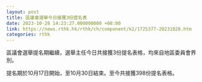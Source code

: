 ```yaml
---
layout: post
title: 區議會選舉今日接獲3份提名表
date: 2023-10-28 14:23:27.000000000 +08:00
link: https://news.rthk.hk/rthk/ch/component/k2/1725377-20231028.htm
categories: rthk
---
```


區議會選舉提名期繼續，選舉主任今日共接獲3份提名表格，均來自地區委員會界別。

提名期於10月17日開始，至10月30日結束。至今共接獲398份提名表格。
